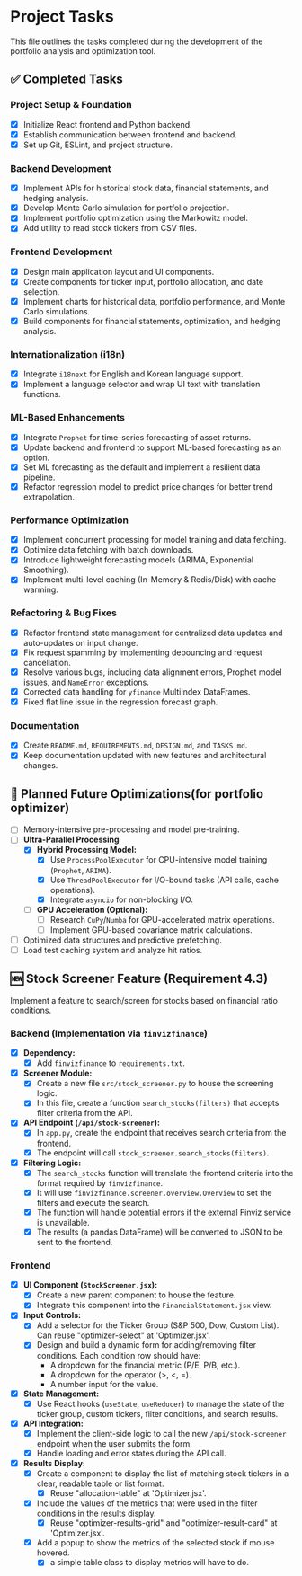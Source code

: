 # Project Tasks

This file outlines the tasks completed during the development of the portfolio analysis and optimization tool.

## ✅ Completed Tasks

### Project Setup & Foundation
- [x] Initialize React frontend and Python backend.
- [x] Establish communication between frontend and backend.
- [x] Set up Git, ESLint, and project structure.

### Backend Development
- [x] Implement APIs for historical stock data, financial statements, and hedging analysis.
- [x] Develop Monte Carlo simulation for portfolio projection.
- [x] Implement portfolio optimization using the Markowitz model.
- [x] Add utility to read stock tickers from CSV files.

### Frontend Development
- [x] Design main application layout and UI components.
- [x] Create components for ticker input, portfolio allocation, and date selection.
- [x] Implement charts for historical data, portfolio performance, and Monte Carlo simulations.
- [x] Build components for financial statements, optimization, and hedging analysis.

### Internationalization (i18n)
- [x] Integrate `i18next` for English and Korean language support.
- [x] Implement a language selector and wrap UI text with translation functions.

### ML-Based Enhancements
- [x] Integrate `Prophet` for time-series forecasting of asset returns.
- [x] Update backend and frontend to support ML-based forecasting as an option.
- [x] Set ML forecasting as the default and implement a resilient data pipeline.
- [x] Refactor regression model to predict price changes for better trend extrapolation.

### Performance Optimization
- [x] Implement concurrent processing for model training and data fetching.
- [x] Optimize data fetching with batch downloads.
- [x] Introduce lightweight forecasting models (ARIMA, Exponential Smoothing).
- [x] Implement multi-level caching (In-Memory & Redis/Disk) with cache warming.

### Refactoring & Bug Fixes
- [x] Refactor frontend state management for centralized data updates and auto-updates on input change.
- [x] Fix request spamming by implementing debouncing and request cancellation.
- [x] Resolve various bugs, including data alignment errors, Prophet model issues, and `NameError` exceptions.
- [x] Corrected data handling for `yfinance` MultiIndex DataFrames.
- [x] Fixed flat line issue in the regression forecast graph.

### Documentation
- [x] Create `README.md`, `REQUIREMENTS.md`, `DESIGN.md`, and `TASKS.md`.
- [x] Keep documentation updated with new features and architectural changes.

## 🚧 Planned Future Optimizations(for portfolio optimizer)
- [ ] Memory-intensive pre-processing and model pre-training.
- [ ] **Ultra-Parallel Processing**
    - [x] **Hybrid Processing Model:**
        - [x] Use `ProcessPoolExecutor` for CPU-intensive model training (`Prophet`, `ARIMA`).
        - [x] Use `ThreadPoolExecutor` for I/O-bound tasks (API calls, cache operations).
        - [x] Integrate `asyncio` for non-blocking I/O.
    - [ ] **GPU Acceleration (Optional):**
        - [ ] Research `CuPy`/`Numba` for GPU-accelerated matrix operations.
        - [ ] Implement GPU-based covariance matrix calculations.
- [ ] Optimized data structures and predictive prefetching.
- [ ] Load test caching system and analyze hit ratios.

## 🆕 Stock Screener Feature (Requirement 4.3)

Implement a feature to search/screen for stocks based on financial ratio conditions.

### Backend (Implementation via `finvizfinance`)

- [x] **Dependency:**
    - [x] Add `finvizfinance` to `requirements.txt`.
- [x] **Screener Module:**
    - [x] Create a new file `src/stock_screener.py` to house the screening logic.
    - [x] In this file, create a function `search_stocks(filters)` that accepts filter criteria from the API.
- [x] **API Endpoint (`/api/stock-screener`):**
    - [x] In `app.py`, create the endpoint that receives search criteria from the frontend.
    - [x] The endpoint will call `stock_screener.search_stocks(filters)`.
- [x] **Filtering Logic:**
    - [x] The `search_stocks` function will translate the frontend criteria into the format required by `finvizfinance`.
    - [x] It will use `finvizfinance.screener.overview.Overview` to set the filters and execute the search.
    - [x] The function will handle potential errors if the external Finviz service is unavailable.
    - [x] The results (a pandas DataFrame) will be converted to JSON to be sent to the frontend.

### Frontend

- [x] **UI Component (`StockScreener.jsx`):**
    - [x] Create a new parent component to house the feature.
    - [x] Integrate this component into the `FinancialStatement.jsx` view.
- [x] **Input Controls:**
    - [x] Add a selector for the Ticker Group (S&P 500, Dow, Custom List). Can reuse "optimizer-select" at 'Optimizer.jsx'.
    - [x] Design and build a dynamic form for adding/removing filter conditions. Each condition row should have:
        - A dropdown for the financial metric (P/E, P/B, etc.).
        - A dropdown for the operator (>, <, =).
        - A number input for the value.
- [x] **State Management:**
    - [x] Use React hooks (`useState`, `useReducer`) to manage the state of the ticker group, custom tickers, filter conditions, and search results.
- [x] **API Integration:**
    - [x] Implement the client-side logic to call the new `/api/stock-screener` endpoint when the user submits the form.
    - [x] Handle loading and error states during the API call.
- [x] **Results Display:**
    - [x] Create a component to display the list of matching stock tickers in a clear, readable table or list format.
        - [x] Reuse "allocation-table" at 'Optimizer.jsx'.
    - [x] Include the values of the metrics that were used in the filter conditions in the results display.
        - [x] Reuse "optimizer-results-grid" and "optimizer-result-card" at 'Optimizer.jsx'.
    - [x] Add a popup to show the metrics of the selected stock if mouse hovered.
        - [x] a simple table class to display metrics will have to do.
